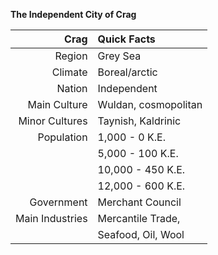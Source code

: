 <b>The Independent City of Crag</b>

|        __Crag__ | Quick Facts         |  
|----------------:|:--------------------|
| Region          | Grey Sea            |
| Climate         | Boreal/arctic       |
| Nation          | Independent         |
| Main Culture    | Wuldan, cosmopolitan|
| Minor Cultures  | Taynish, Kaldrinic  |
| Population      | 1,000 - 0 K.E.      |
|                 | 5,000 - 100 K.E.    |
|                 | 10,000 - 450 K.E.   |
|                 | 12,000 - 600 K.E.   |
| Government      | Merchant Council    |
| Main Industries | Mercantile Trade,   |
|                 | Seafood, Oil, Wool  |  
